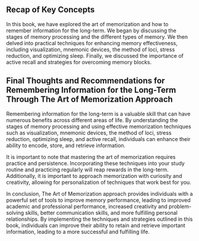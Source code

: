 
Recap of Key Concepts
---------------------

In this book, we have explored the art of memorization and how to remember information for the long-term. We began by discussing the stages of memory processing and the different types of memory. We then delved into practical techniques for enhancing memory effectiveness, including visualization, mnemonic devices, the method of loci, stress reduction, and optimizing sleep. Finally, we discussed the importance of active recall and strategies for overcoming memory blocks.

Final Thoughts and Recommendations for Remembering Information for the Long-Term Through The Art of Memorization Approach
-------------------------------------------------------------------------------------------------------------------------

Remembering information for the long-term is a valuable skill that can have numerous benefits across different areas of life. By understanding the stages of memory processing and using effective memorization techniques such as visualization, mnemonic devices, the method of loci, stress reduction, optimizing sleep, and active recall, individuals can enhance their ability to encode, store, and retrieve information.

It is important to note that mastering the art of memorization requires practice and persistence. Incorporating these techniques into your study routine and practicing regularly will reap rewards in the long-term. Additionally, it is important to approach memorization with curiosity and creativity, allowing for personalization of techniques that work best for you.

In conclusion, The Art of Memorization approach provides individuals with a powerful set of tools to improve memory performance, leading to improved academic and professional performance, increased creativity and problem-solving skills, better communication skills, and more fulfilling personal relationships. By implementing the techniques and strategies outlined in this book, individuals can improve their ability to retain and retrieve important information, leading to a more successful and fulfilling life.
